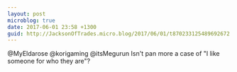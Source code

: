 ```yaml
---
layout: post
microblog: true
date: 2017-06-01 23:58 +1300
guid: http://JacksonOfTrades.micro.blog/2017/06/01/t870233125489692672.html
---
```

@MyEldarose @korigaming @itsMegurun Isn't pan more a case of "I like someone for who they are"?
